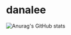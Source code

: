 # danalee
![Anurag's GitHub stats](https://github-readme-stats.vercel.app/api?username=eleeje97&hide=contribs&theme=vue)
